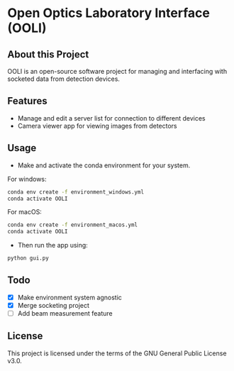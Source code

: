 # Open Optics Laboratory Interface (OOLI)

## About this Project
OOLI is an open-source software project for managing and interfacing with
socketed data from detection devices.

## Features
- Manage and edit a server list for connection to different devices
- Camera viewer app for viewing images from detectors

## Usage
- Make and activate the conda environment for your system.

For windows:
```sh
conda env create -f environment_windows.yml
conda activate OOLI
```
For macOS:
```sh
conda env create -f environment_macos.yml
conda activate OOLI
```
- Then run the app using:
```sh
python gui.py
```

## Todo
- [x] Make environment system agnostic
- [x] Merge socketing project
- [ ] Add beam measurement feature

## License
This project is licensed under the terms of the GNU General Public License v3.0.
